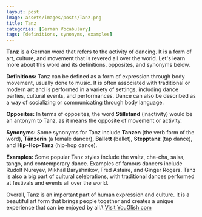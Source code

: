 ```yaml
---
layout: post
image: assets/images/posts/Tanz.png
title: Tanz
categories: [German Vocabulary]
tags: [definitions, synonyms, examples]
---
```


**Tanz** is a German word that refers to the activity of dancing. It is a form of art, culture, and movement that is revered all over the world. Let's learn more about this word and its definitions, opposites, and synonyms below.

**Definitions:** Tanz can be defined as a form of expression through body movement, usually done to music. It is often associated with traditional or modern art and is performed in a variety of settings, including dance parties, cultural events, and performances. Dance can also be described as a way of socializing or communicating through body language.

**Opposites:** In terms of opposites, the word **Stillstand** (inactivity) would be an antonym to Tanz, as it means the opposite of movement or activity.

**Synonyms:** Some synonyms for Tanz include **Tanzen** (the verb form of the word), **Tänzerin** (a female dancer), **Ballett** (ballet), **Stepptanz** (tap dance), and **Hip-Hop-Tanz** (hip-hop dance).

**Examples:** Some popular Tanz styles include the waltz, cha-cha, salsa, tango, and contemporary dance. Examples of famous dancers include Rudolf Nureyev, Mikhail Baryshnikov, Fred Astaire, and Ginger Rogers. Tanz is also a big part of cultural celebrations, with traditional dances performed at festivals and events all over the world.

Overall, Tanz is an important part of human expression and culture. It is a beautiful art form that brings people together and creates a unique experience that can be enjoyed by all.\ <a id="yg-widget-0" class="youglish-widget" data-query="Tanz" data-lang="german" data-components="8412" data-auto-start="0" data-bkg-color="theme_light" data-title="How%20to%20pronounce%20Tanz%20in%20German"  rel="nofollow" href="https://youglish.com">Visit YouGlish.com</a><script async src="https://youglish.com/public/emb/widget.js" charset="utf-8"></script>